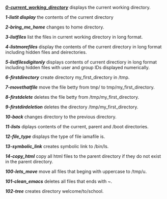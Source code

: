 [***0-current_working_directory***](./0-current_working_directory  
) displays the current working directory.

***1-listit display*** the contents of the current directory
 
***2-bring_me_home*** changes to home directory.

***3-listfiles*** list the files in current working directory in long format.

***4-listmorefiles*** display the contents of the current directory in long format including hidden files and deirectories.
 
***5-listfilesdigitonly*** displays contents of current directiory in long format including hidden files with user and group IDs displayed numerically.


***6-firstdirectory*** create directory my_first_directory in /tmp.

***7-movethatfile*** move the file betty from tmp/ to tmp/my_first_directory.

***8-firstdelete*** deletes the file betty from /tmp/my_first_directory.

***9-firstdirdeletion*** deletes the directory /tmp/my_first_directory.

***10-back*** changes directory to the previous directory.

***11-lists*** diplays contents of the current, parent and /boot directories.
 
***12-file_type*** displays the type of file iamafile is.

***13-symbolic_link*** creates symbolic link to /bin/ls.

***14-copy_html*** copy all html files to the parent directory if they do not exist in the parent directory.

***100-lets_move*** move all files that beging with uppercase to /tmp/u.

***101-clean_emacs*** deletes all files that ends with ~.

***102-tree*** creates directory welcome/to/school.

